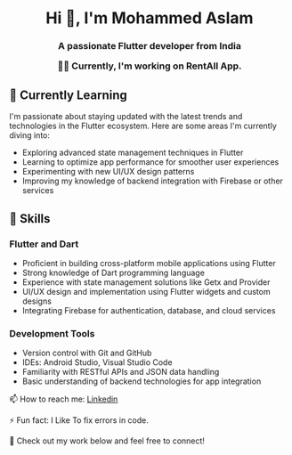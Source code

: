 <h1 align="center">Hi 👋, I'm Mohammed Aslam</h1>
<h3 align="center">A passionate Flutter developer from India

👨‍💻 Currently, I'm working on RentAll App.

## 🌱 Currently Learning

I'm passionate about staying updated with the latest trends and technologies in the Flutter ecosystem. Here are some areas I'm currently diving into:
- Exploring advanced state management techniques in Flutter
- Learning to optimize app performance for smoother user experiences
- Experimenting with new UI/UX design patterns
- Improving my knowledge of backend integration with Firebase or other services

## 💼 Skills

### Flutter and Dart
- Proficient in building cross-platform mobile applications using Flutter
- Strong knowledge of Dart programming language
- Experience with state management solutions like Getx and Provider
- UI/UX design and implementation using Flutter widgets and custom designs
- Integrating Firebase for authentication, database, and cloud services

### Development Tools
- Version control with Git and GitHub
- IDEs: Android Studio, Visual Studio Code
- Familiarity with RESTful APIs and JSON data handling
- Basic understanding of backend technologies for app integration

📫 How to reach me: <a href="https://www.linkedin.com/in/pankaj-ram-ab85ba271/">Linkedin</a>

⚡ Fun fact: I Like To fix errors in code. 

🔗 Check out my work below and feel free to connect!

